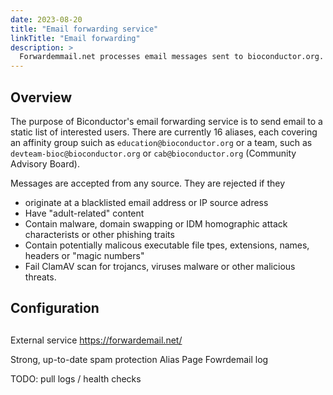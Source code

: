 ```yaml
---
date: 2023-08-20
title: "Email forwarding service"
linkTitle: "Email forwarding"
description: >
  Forwardemmail.net processes email messages sent to bioconductor.org. For defined aliases, the mail is forwarded to a static list of interested parties.
---
```

## Overview

The purpose of Biconductor's email forwarding service is to send email to a static list of interested users. There are currently 16 aliases, each covering an affinity group suich as `education@bioconductor.org` or a team, such as `devteam-bioc@bioconductor.org` or `cab@bioconductor.org` (Community Advisory Board).



Messages are accepted from any source. They are rejected if they 
- originate at a blacklisted email address or IP source adress
- Have "adult-related" content
- Contain malware, domain swapping or IDM homographic attack characterists or other phishing traits
- Contain potentially malicous executable file tpes, extensions, names, headers or "magic numbers"
- Fail ClamAV scan for trojancs, viruses malware or other malicious threats.

## Configuration



##  

External service https://forwardemail.net/

Strong, up-to-date spam protection
 Alias Page
 Fowrdemail log

TODO: pull logs / health checks

